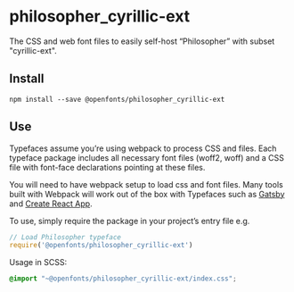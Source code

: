
# philosopher_cyrillic-ext

The CSS and web font files to easily self-host “Philosopher” with subset "cyrillic-ext".

## Install

`npm install --save @openfonts/philosopher_cyrillic-ext`

## Use

Typefaces assume you’re using webpack to process CSS and files. Each typeface
package includes all necessary font files (woff2, woff) and a CSS file with
font-face declarations pointing at these files.

You will need to have webpack setup to load css and font files. Many tools built
with Webpack will work out of the box with Typefaces such as [Gatsby](https://github.com/gatsbyjs/gatsby)
and [Create React App](https://github.com/facebookincubator/create-react-app).

To use, simply require the package in your project’s entry file e.g.

```javascript
// Load Philosopher typeface
require('@openfonts/philosopher_cyrillic-ext')
```

Usage in SCSS:
```scss
@import "~@openfonts/philosopher_cyrillic-ext/index.css";
```
